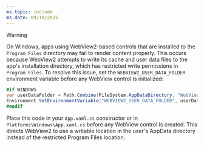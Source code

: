 ```yaml
---
ms.topic: include
ms.date: 09/19/2025
---
```


> [!WARNING]
> On Windows, apps using WebView2-based controls that are installed to the `Program Files` directory may fail to render content properly. This occurs because WebView2 attempts to write its cache and user data files to the app's installation directory, which has restricted write permissions in `Program Files`. To resolve this issue, set the `WEBVIEW2_USER_DATA_FOLDER` environment variable before any WebView control is initialized:
>
> ```csharp
> #if WINDOWS
> var userDataFolder = Path.Combine(FileSystem.AppDataDirectory, "WebView2");
> Environment.SetEnvironmentVariable("WEBVIEW2_USER_DATA_FOLDER", userDataFolder);
> #endif
> ```
>
> Place this code in your `App.xaml.cs` constructor or in `Platforms\Windows\App.xaml.cs` before any WebView control is created. This directs WebView2 to use a writable location in the user's AppData directory instead of the restricted Program Files location.
